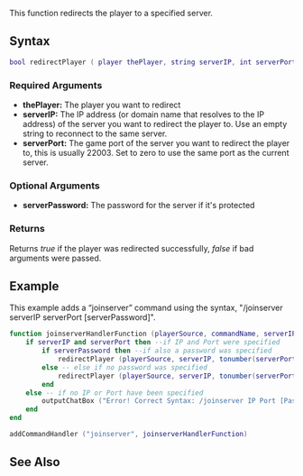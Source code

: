 This function redirects the player to a specified server.

Syntax
------

``` lua
bool redirectPlayer ( player thePlayer, string serverIP, int serverPort, [ string serverPassword ] )
```

### Required Arguments

-   **thePlayer:** The player you want to redirect
-   **serverIP:** The IP address (or domain name that resolves to the IP address) of the server you want to redirect the player to. Use an empty string to reconnect to the same server.
-   **serverPort:** The game port of the server you want to redirect the player to, this is usually 22003. Set to zero to use the same port as the current server.

### Optional Arguments

-   **serverPassword:** The password for the server if it's protected

### Returns

Returns *true* if the player was redirected successfully, *false* if bad arguments were passed.

Example
-------

This example adds a “joinserver” command using the syntax, "/joinserver serverIP serverPort \[serverPassword\]".

``` lua
function joinserverHandlerFunction (playerSource, commandName, serverIP, serverPort, serverPassword)
    if serverIP and serverPort then --if IP and Port were specified
        if serverPassword then --if also a password was specified
            redirectPlayer (playerSource, serverIP, tonumber(serverPort), serverPassword) --redirect the player
        else -- else if no password was specified
            redirectPlayer (playerSource, serverIP, tonumber(serverPort))  --redirect the player without using the serverPassword parameter
        end
    else -- if no IP or Port have been specified
        outputChatBox ("Error! Correct Syntax: /joinserver IP Port [Password]", playerSource) --output an Error message to the chatbox
    end
end

addCommandHandler ("joinserver", joinserverHandlerFunction) 
```

See Also
--------
